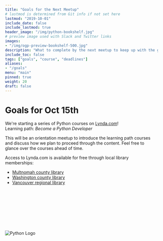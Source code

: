 ```yaml
---
title: "Goals for the Next Meetup"
# lastmod is determined from Git info if not set here
lastmod: "2019-10-01"
include_date: false
include_lastmod: true
header_image: "/img/python-bookshelf.jpg"
# preview image used with Slack and Twitter links
images:
- "/img/ogp-preview-bookshelf-500.jpg"
description: "What to complete by the next meetup to keep up with the group"
include_toc: false
tags: ["goals", "course", "deadlines"]
aliases:
- "/goals"
menu: "main"
pinned: true
weight: 20
draft: false
---
```


# Goals for Oct 15th

We're starting a series of Python courses on [Lynda.com](https://www.lynda.com/learning-paths/Developer/become-a-python-developer)!  
Learning path: _Become a Python Developer_

This will be an orientation meetup to introduce the learning path courses and discuss how we plan to proceed through the content.  Feel free to glance over the courses ahead of time.

Access to Lynda.com is available for free through local library memberships:

  * [Multnomah county library](https://multcolib.org/resource/lyndacom)
  * [Washington county library](https://www.wccls.org/research/lyndacom)
  * [Vancouver regional library](http://www.fvrl.org/resource/lyndacom)



\
\
\
\
\
\
\
\
![Python Logo](https://www.python.org/static/community_logos/python-logo-master-v3-TM.png)
